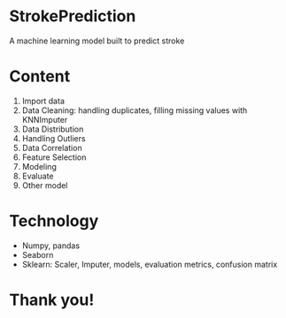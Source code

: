 # StrokePrediction
A machine learning model built to predict stroke

# Content
1. Import data
2. Data Cleaning: handling duplicates, filling missing values with KNNImputer
3. Data Distribution
4. Handling Outliers
5. Data Correlation
6. Feature Selection
7. Modeling
8. Evaluate
9. Other model

# Technology
- Numpy, pandas
- Seaborn
- Sklearn: Scaler, Imputer, models, evaluation metrics, confusion matrix

# Thank you!
